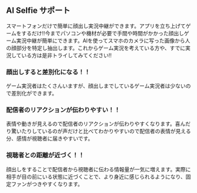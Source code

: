 ## AI Selfie サポート

スマートフォンだけで簡単に顔出し実況中継ができます。アプリを立ち上げてゲームをするだけ!!今までパソコンや機材が必要で手間や時間がかかった顔出しゲーム実況中継が簡単にできます。AIを使ってスマホのカメラに写った画像から人の顔部分を特定し抽出します。これからゲーム実況を考えている方や、すでに実況している方は是非トライしてみてください!!

### 顔出しすると差別化になる！！
ゲーム実況者はたくさんいますが、顔出しまでしているゲーム実況者は少ないので差別化ができます。

### 配信者のリアクションが伝わりやすい！！
表情や動きが見えるので配信者のリアクションが伝わりやすくなります。喜んだり驚いたりしているのが声だけと比べてわかりやすいので配信者の表情が見える分、感情が視聴者に届きやすいです。

### 視聴者との距離が近づく！！
顔出しをすることで配信者から視聴者に伝わる情報量が一気に増えます。実際に相手が目の前にいる状態に近づくことで、より身近に感じられるようになり、固定ファンがつきやすくなります。
